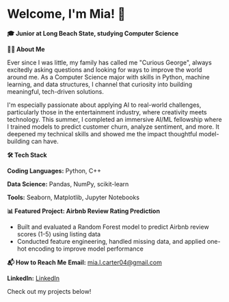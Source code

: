 # Welcome, I'm Mia! 👋

**🎓 Junior at Long Beach State, studying Computer Science**

**👩‍💻 About Me**

Ever since I was little, my family has called me "Curious George", always excitedly asking questions and looking for ways to improve the world around me. As a Computer Science major with skills in Python, machine learning, and data structures, I channel that curiosity into building meaningful, tech-driven solutions.

I'm especially passionate about applying AI to real-world challenges, particularly those in the entertainment industry, where creativity meets technology. This summer, I completed an immersive AI/ML fellowship where I trained models to predict customer churn, analyze sentiment, and more. It deepened my technical skills and showed me the impact thoughtful model-building can have.

**🛠️ Tech Stack**

**Coding Languages:** Python, C++

**Data Science:** Pandas, NumPy, scikit-learn

**Tools:** Seaborn, Matplotlib, Jupyter Notebooks

**📊 Featured Project: Airbnb Review Rating Prediction**
- Built and evaluated a Random Forest model to predict Airbnb review scores (1-5) using listing data
- Conducted feature engineering, handled missing data, and applied one-hot encoding to improve model performance

**📬 How to Reach Me**
**Email:** mia.l.carter04@gmail.com

**LinkedIn:** [LinkedIn](https://www.linkedin.com/in/mialcarter)

Check out my projects below!
